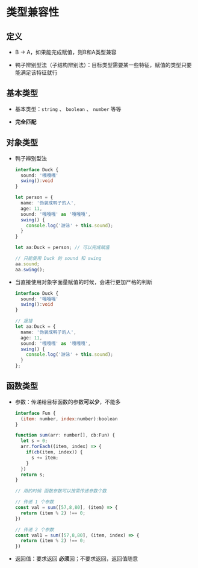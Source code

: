 # 类型兼容性

## 定义

  - B -> A，如果能完成赋值，则B和A类型兼容

  - 鸭子辨别型法（子结构辨别法）：目标类型需要某一些特征，赋值的类型只要能满足该特征就行

## 基本类型

  - 基本类型：`string` 、 `boolean` 、 `number` 等等

  - **完全匹配**

## 对象类型

  - 鸭子辨别型法

    ```ts
    interface Duck {
      sound: '嘎嘎嘎'
      swing():void
    }

    let person = {
      name: '伪装成鸭子的人',
      age: 11,
      sound: '嘎嘎嘎' as '嘎嘎嘎',
      swing() {
        console.log('游泳' + this.sound);
      }
    }

    let aa:Duck = person; // 可以完成赋值

    // 只能使用 Duck 的 sound 和 swing
    aa.sound;
    aa.swing();
    ```

  - 当直接使用对象字面量赋值的时候，会进行更加严格的判断

    ```ts
    interface Duck {
      sound: '嘎嘎嘎'
      swing():void
    }

    // 报错
    let aa:Duck = {
      name: '伪装成鸭子的人',
      age: 11,
      sound: '嘎嘎嘎' as '嘎嘎嘎',
      swing() {
        console.log('游泳' + this.sound);
      }
    };
    ```

## 函数类型

  - 参数：传递给目标函数的参数**可以少**，不能多

    ```js
    interface Fun {
      (item: number, index:number):boolean
    }

    function sum(arr: number[], cb:Fun) {
      let s = 0;
      arr.forEach((item, index) => {
        if(cb(item, index)) {
          s += item;
        }
      })
      return s;
    }

    // 用的时候 函数参数可以按需传递参数个数

    // 传递 1 个参数
    const val = sum([57,8,80], (item) => {
      return (item % 2) !== 0;
    })

    // 传递 2 个参数
    const val1 = sum([57,8,80], (item, index) => {
      return (item % 2) !== 0;
    })
    ```

  - 返回值：要求返回 **必须**回；不要求返回，返回值随意
